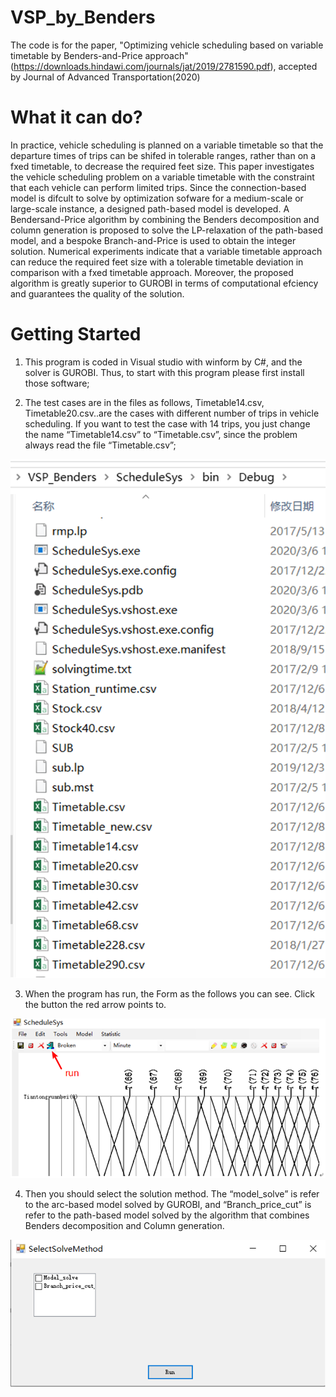 # VSP_by_Benders
The code is for the paper, "Optimizing vehicle scheduling based on variable timetable by Benders-and-Price approach"(https://downloads.hindawi.com/journals/jat/2019/2781590.pdf), accepted by Journal of Advanced Transportation(2020)

# What it can do?
In practice, vehicle scheduling is planned on a variable timetable so that the departure times of trips can be shifed in tolerable
ranges, rather than on a fxed timetable, to decrease the required feet size. This paper investigates the vehicle scheduling problem
on a variable timetable with the constraint that each vehicle can perform limited trips. Since the connection-based model is difcult
to solve by optimization sofware for a medium-scale or large-scale instance, a designed path-based model is developed. A Bendersand-Price algorithm by combining the Benders decomposition and column generation is proposed to solve the LP-relaxation of
the path-based model, and a bespoke Branch-and-Price is used to obtain the integer solution. Numerical experiments indicate that
a variable timetable approach can reduce the required feet size with a tolerable timetable deviation in comparison with a fxed
timetable approach. Moreover, the proposed algorithm is greatly superior to GUROBI in terms of computational efciency and
guarantees the quality of the solution.
# Getting Started
1.	This program is coded in Visual studio with winform by C#, and the solver is GUROBI. Thus, to start with this program please first install those software;

2.	The test cases are in the files as follows, Timetable14.csv, Timetable20.csv..are the cases with different number of trips in vehicle scheduling. If you want to test the case with 14 trips, you just change the name “Timetable14.csv” to “Timetable.csv”, since the problem always read the file “Timetable.csv”;

![x](./fig/Fig1.png)

3.	When the program has run, the Form as the follows you can see. Click the button the red arrow points to.

![x](./fig/Fig2.png)

4.	Then you should select the solution method. The “model_solve” is refer to the arc-based model solved by GUROBI, and “Branch_price_cut” is refer to the path-based model solved by the algorithm that combines Benders decomposition and Column generation.

![x](./fig/Fig3.png)
